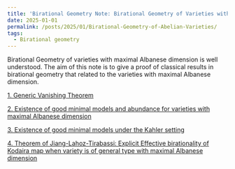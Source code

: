 ```yaml
---
title: 'Birational Geometry Note: Birational Geometry of Varieties with Maximal Albanese Dimension'
date: 2025-01-01
permalink: /posts/2025/01/Birational-Geometry-of-Abelian-Varieties/
tags:
  - Birational geometry
---
```


Birational Geometry of varieties with maximal Albanese dimension is well understood. The aim of this note is to give a proof of classical results in birational geometry that related to the varieties with maximal Albanese dimension. 


[1. Generic Vanishing Theorem]()

[2. Existence of good minimal models and abundance for varieties with maximal Albanese dimension]()

[3. Existence of good minimal models under the Kahler setting]()

[4. Theorem of Jiang-Lahoz-Tirabassi: Explicit Effective birationality of Kodaira map when variety is of general type with maximal Albanese dimension]()

